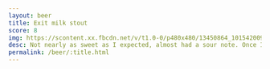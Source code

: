 ```yaml
---
layout: beer
title: Exit milk stout
score: 8
img: https://scontent.xx.fbcdn.net/v/t1.0-0/p480x480/13450864_10154200938523745_2403941117496205897_n.jpg?oh=a976319fc6bc3dd47a780df972d48d37&oe=58849391
desc: Not nearly as sweet as I expected, almost had a sour note. Once I got used to it it was an enjoyable drink
permalink: /beer/:title.html
---
```

